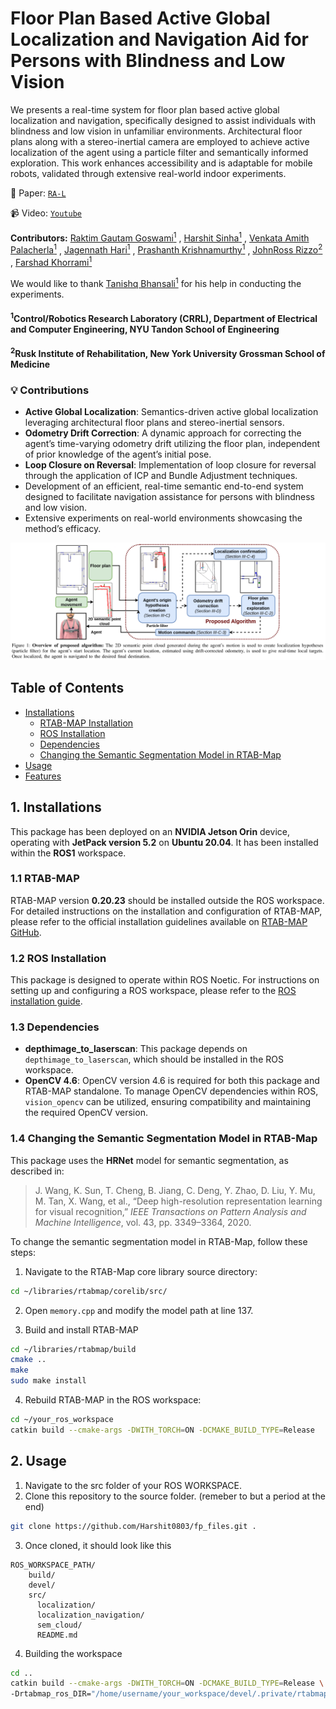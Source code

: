 # Floor Plan Based Active Global Localization and Navigation Aid for Persons with Blindness and Low Vision

We presents a real-time system for floor plan based active global localization and navigation, specifically designed to assist individuals with blindness and low vision in unfamiliar environments. Architectural floor plans along with a stereo-inertial camera are employed to achieve active localization of the agent using a particle filter and semantically informed exploration. This work enhances accessibility and is adaptable for mobile robots, validated through extensive real-world indoor experiments.

📖 Paper: [`RA-L`](https://ieeexplore.ieee.org/document/10734166)

📹 Video: [`Youtube`](https://www.youtube.com/watch?v=DEyLDDNrEqw)

__Contributors:__ [Raktim Gautam Goswami<sup>1</sup>](https://raktimgg.github.io/my-website)
, [Harshit Sinha<sup>1</sup>](https://www.linkedin.com/in/harshitsinha08)
, [Venkata Amith Palacherla<sup>1</sup>](https://github.com/venkataPalacherla)
, [Jagennath Hari<sup>1</sup>](https://github.com/jagennath-hari)
, [Prashanth Krishnamurthy<sup>1</sup>](https://scholar.google.com/citations?user=W-_zgGgAAAAJ)
, [JohnRoss Rizzo<sup>2</sup>](https://med.nyu.edu/faculty/johnross-rizzo)
, [Farshad Khorrami<sup>1</sup>](https://scholar.google.com/citations?user=NdOqlPQAAAAJ&hl=en)

We would like to thank [Tanishq Bhansali<sup>1</sup>](https://www.linkedin.com/in/tanishq-bhansali) for his help in conducting the experiments.

#### <sup>1</sup>Control/Robotics Research Laboratory (CRRL), Department of Electrical and Computer Engineering, NYU Tandon School of Engineering

#### <sup>2</sup>Rusk Institute of Rehabilitation, New York University Grossman School of Medicine

### 💡 Contributions
- **Active Global Localization**: Semantics-driven active global localization leveraging architectural floor plans and stereo-inertial sensors.
- **Odometry Drift Correction**: A dynamic approach for correcting the agent’s time-varying odometry drift utilizing the floor plan, independent of prior knowledge of the agent’s initial pose.
- **Loop Closure on Reversal**: Implementation of loop closure for reversal through the application of ICP and Bundle Adjustment techniques.
- ⁠Development of an efficient, real-time semantic end-to-end system designed to facilitate navigation assistance for persons with blindness and low vision.
- Extensive experiments on real-world environments showcasing the method’s efficacy.

![alt text](algorithm.png)


## Table of Contents

- [Installations](#1-installations)
  - [RTAB-MAP Installation](#11-rtab-map-installation)
  - [ROS Installation](#12-ros-installation)
  - [Dependencies](#13-dependencies)
  - [Changing the Semantic Segmentation Model in RTAB-Map](#14-changing-the-semantic-segmentation-model-in-rtab-map)
- [Usage](#2-usage)
- [Features](#3-features)

## 1. Installations

This package has been deployed on an __NVIDIA Jetson Orin__ device, operating with __JetPack version 5.2__ on __Ubuntu 20.04__. It has been installed within the __ROS1__ workspace.

### 1.1 RTAB-MAP 

RTAB-MAP version __0.20.23__ should be installed outside the ROS workspace. <br>
For detailed instructions on the installation and configuration of RTAB-MAP, please refer to the official installation guidelines available on [RTAB-MAP GitHub](https://github.com/introlab/rtabmap).

### 1.2 ROS Installation

This package is designed to operate within ROS Noetic. For instructions on setting up and configuring a ROS workspace, please refer to the [ROS installation guide](http://wiki.ros.org/ROS/Tutorials/InstallingandConfiguringROSEnvironment).

### 1.3 Dependencies

- **depthimage_to_laserscan**: This package depends on `depthimage_to_laserscan`, which should be installed in the ROS workspace.
- **OpenCV 4.6**: OpenCV version 4.6 is required for both this package and RTAB-MAP standalone. To manage OpenCV dependencies within ROS, `vision_opencv` can be utilized, ensuring compatibility and maintaining the required OpenCV version.

### 1.4 Changing the Semantic Segmentation Model in RTAB-Map

This package uses the **HRNet** model for semantic segmentation, as described in:

> J. Wang, K. Sun, T. Cheng, B. Jiang, C. Deng, Y. Zhao, D. Liu, Y. Mu, M. Tan, X. Wang, et al., “Deep high-resolution representation learning for visual recognition,” *IEEE Transactions on Pattern Analysis and Machine Intelligence*, vol. 43, pp. 3349–3364, 2020.

To change the semantic segmentation model in RTAB-Map, follow these steps:

1. Navigate to the RTAB-Map core library source directory:
```bash
cd ~/libraries/rtabmap/corelib/src/
```
2. Open `memory.cpp` and modify the model path at line 137.

3. Build and install RTAB-MAP
```bash
cd ~/libraries/rtabmap/build
cmake ..
make
sudo make install
```

4. Rebuild RTAB-MAP in the ROS workspace:
```bash
cd ~/your_ros_workspace
catkin build --cmake-args -DWITH_TORCH=ON -DCMAKE_BUILD_TYPE=Release
```

## 2. Usage

1. Navigate to the src folder of your ROS WORKSPACE.
2. Clone this repository to the source folder. (remeber to but a period at the end)
```bash
git clone https://github.com/Harshit0803/fp_files.git . 
```
3. Once cloned, it should look like this
```
ROS_WORKSPACE_PATH/
    build/
    devel/
    src/
      localization/
      localization_navigation/
      sem_cloud/
      README.md
```
4. Building the workspace
```bash
cd ..
catkin build --cmake-args -DWITH_TORCH=ON -DCMAKE_BUILD_TYPE=Release \
-Drtabmap_ros_DIR="/home/username/your_workspace/devel/.private/rtabmap_ros/share/rtabmap_ros/cmake"
```
